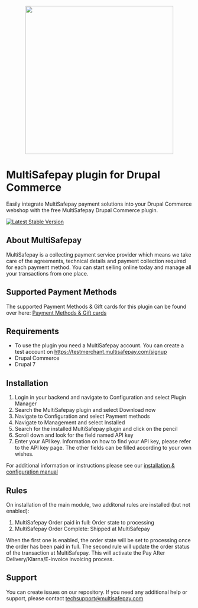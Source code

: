<p align="center">
  <img src="https://www.multisafepay.com/img/multisafepaylogo.svg" width="400px" position="center">
</p>

# MultiSafepay plugin for Drupal Commerce

Easily integrate MultiSafepay payment solutions into your Drupal Commerce webshop with the free MultiSafepay Drupal Commerce plugin.

[![Latest Stable Version](https://img.shields.io/github/release/multisafepay/Drupal-Commerce.svg)](https://github.com/MultiSafepay/Drupal-Commerce/releases)

## About MultiSafepay
MultiSafepay is a collecting payment service provider which means we take care of the agreements, technical details and payment collection required for each payment method. You can start selling online today and manage all your transactions from one place.
## Supported Payment Methods
The supported Payment Methods & Gift cards for this plugin can be found over here: [Payment Methods & Gift cards](https://docs.multisafepay.com/plugins/drupal7/faq/#available-payment-methods-in-drupal7)

## Requirements
- To use the plugin you need a MultiSafepay account. You can create a test account on https://testmerchant.multisafepay.com/signup
- Drupal Commerce
- Drupal 7

## Installation

1. Login in your backend and navigate to Configuration and select Plugin Manager
2. Search the MultiSafepay plugin and select Download now
3. Navigate to Configuration and select Payment methods
4. Navigate to Management and select Installed
5. Search for the installed MultiSafepay plugin and click on the pencil
6. Scroll down and look for the field named API key
7. Enter your API key. Information on how to find your API key, please refer to the API key page. The other fields can be filled according to your own wishes.

For additional information or instructions please see our [installation & configuration manual](https://docs.multisafepay.com/plugins/drupal7/manual/)

## Rules
On installation of the main module, two additonal rules are installed (but not enabled):

1. MultiSafepay Order paid in full: Order state to processing
2. MultiSafepay Order Complete: Shipped at MultiSafepay

When the first one is enabled, the order state will be set to processing once the order has been paid in full. The second rule will update the order status of the transaction at MultiSafepay. This will activate the Pay After Delivery/Klarna/E-invoice invoicing process.
 
## Support
You can create issues on our repository. If you need any additional help or support, please contact <a href="mailto:techsupport@multisafepay.com">techsupport@multisafepay.com</a>
